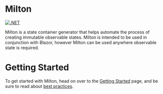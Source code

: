# Milton
[![.NET](https://github.com/corpritech/Milton/actions/workflows/dotnet.yml/badge.svg?branch=main)](https://github.com/corpritech/Milton/actions/workflows/dotnet.yml)

Milton is a state container generator that helps automate the process of creating immutable observable states. Milton is intended to be used in conjunction with Blazor, however Milton can be used anywhere observable state is required.

# Getting Started

To get started with Milton, head on over to the [Getting Started](https://github.com/corpritech/Milton/wiki/Getting-Started) page, and be sure to read about [best practices](https://github.com/corpritech/Milton/wiki/Best-Practices). 
